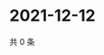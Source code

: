 # 2021-12-12

共 0 条

<!-- BEGIN WEIBO -->
<!-- 最后更新时间 Sun Dec 12 2021 08:51:39 GMT+0800 (China Standard Time) -->

<!-- END WEIBO -->
